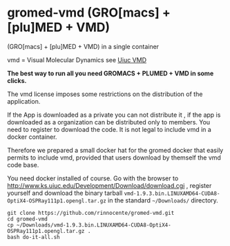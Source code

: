 # gromed-vmd (GRO[macs] + [plu]MED + VMD) 
(GRO[macs] + [plu]MED + VMD) in a single container


vmd = Visual Molecular Dynamics see [Uiuc VMD](http://www.ks.uiuc.edu/Research/vmd/)

**The best way to run all you need GROMACS + PLUMED + VMD in some clicks.**

The vmd license imposes some restrictions on the distribution of the application.

If the App is downloaded as a private you can not  distribute it , if the app is
downloaded as a organization can be distributed only to members. 
You need to register to download the code.
It is not legal to include vmd in a docker container.

Therefore we prepared a small docker hat for the gromed docker
that easily permits to include vmd, provided that users download by
themself the vmd code base.

You need docker installed of course.
Go with the browser to http://www.ks.uiuc.edu/Development/Download/download.cgi , register yourself
and download the binary tarball ```vmd-1.9.3.bin.LINUXAMD64-CUDA8-OptiX4-OSPRay111p1.opengl.tar.gz```
in the standard ```~/Downloads/``` directory.

```
git clone https://github.com/rinnocente/gromed-vmd.git
cd gromed-vmd
cp ~/Downloads/vmd-1.9.3.bin.LINUXAMD64-CUDA8-OptiX4-OSPRay111p1.opengl.tar.gz .
bash do-it-all.sh
```
